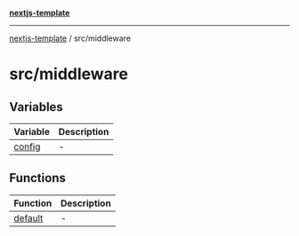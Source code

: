 [**nextjs-template**](../../README.md)

---

[nextjs-template](../../README.md) / src/middleware

# src/middleware

## Variables

| Variable                      | Description |
| ----------------------------- | ----------- |
| [config](variables/config.md) | -           |

## Functions

| Function                        | Description |
| ------------------------------- | ----------- |
| [default](functions/default.md) | -           |
